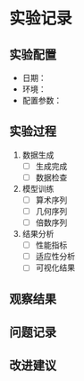 # 实验记录

## 实验配置
- 日期：
- 环境：
- 配置参数：

## 实验过程
1. 数据生成
   - [ ] 生成完成
   - [ ] 数据检查

2. 模型训练
   - [ ] 算术序列
   - [ ] 几何序列
   - [ ] 倍数序列

3. 结果分析
   - [ ] 性能指标
   - [ ] 适应性分析
   - [ ] 可视化结果

## 观察结果

## 问题记录

## 改进建议 